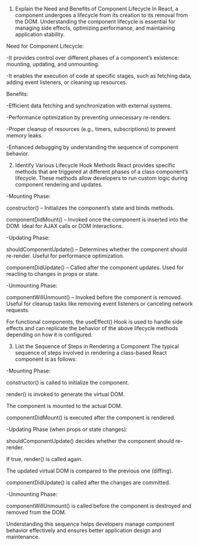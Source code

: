 1. Explain the Need and Benefits of Component Lifecycle
In React, a component undergoes a lifecycle from its creation to its removal from the DOM. Understanding the component lifecycle is essential for managing side effects, optimizing performance, and maintaining application stability.

Need for Component Lifecycle:

-It provides control over different phases of a component’s existence: mounting, updating, and unmounting.

-It enables the execution of code at specific stages, such as fetching data, adding event listeners, or cleaning up resources.

Benefits:

-Efficient data fetching and synchronization with external systems.

-Performance optimization by preventing unnecessary re-renders.

-Proper cleanup of resources (e.g., timers, subscriptions) to prevent memory leaks.

-Enhanced debugging by understanding the sequence of component behavior.

2. Identify Various Lifecycle Hook Methods
React provides specific methods that are triggered at different phases of a class component’s lifecycle. These methods allow developers to run custom logic during component rendering and updates.

-Mounting Phase:

constructor() – Initializes the component’s state and binds methods.

componentDidMount() – Invoked once the component is inserted into the DOM. Ideal for AJAX calls or DOM interactions.

-Updating Phase:

shouldComponentUpdate() – Determines whether the component should re-render. Useful for performance optimization.

componentDidUpdate() – Called after the component updates. Used for reacting to changes in props or state.

-Unmounting Phase:

componentWillUnmount() – Invoked before the component is removed. Useful for cleanup tasks like removing event listeners or canceling network requests.

For functional components, the useEffect() Hook is used to handle side effects and can replicate the behavior of the above lifecycle methods depending on how it is configured.

3. List the Sequence of Steps in Rendering a Component
The typical sequence of steps involved in rendering a class-based React component is as follows:

-Mounting Phase:

constructor() is called to initialize the component.

render() is invoked to generate the virtual DOM.

The component is mounted to the actual DOM.

componentDidMount() is executed after the component is rendered.

-Updating Phase (when props or state changes):

shouldComponentUpdate() decides whether the component should re-render.

If true, render() is called again.

The updated virtual DOM is compared to the previous one (diffing).

componentDidUpdate() is called after the changes are committed.

-Unmounting Phase:

componentWillUnmount() is called before the component is destroyed and removed from the DOM.

Understanding this sequence helps developers manage component behavior effectively and ensures better application design and maintenance.

